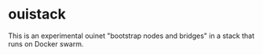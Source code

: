 # ouistack

This is an experimental ouinet "bootstrap nodes and bridges" in a stack that runs on Docker swarm.